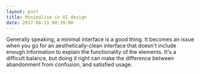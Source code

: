 ```yaml
---
layout: post
title: Minimalism in UI design
date: 2017-08-11 00:39:00
---
```


Generally speaking, a minimal interface is a good thing. It becomes an issue when you go for an aesthetically-clean interface that doesn't include enough information to explain the functionality of the elements. It's a difficult balance, but doing it right can make the difference between abandonment from confusion, and satisfied usage.

